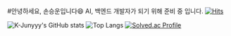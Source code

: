 #안녕하세요, 손승운입니다:smile:
AI, 백엔드 개발자가 되기 위해 준비 중 입니다. 
[![Hits](https://hits.seeyoufarm.com/api/count/incr/badge.svg?url=https%3A%2F%2Fgithub.com%2Fthstmddns&count_bg=%2379C83D&title_bg=%23555555&icon=&icon_color=%23E7E7E7&title=hits&edge_flat=false)](https://hits.seeyoufarm.com)

![K-Junyyy's GitHub stats](https://github-readme-stats.vercel.app/api?username=thstmddns&show_icons=true&theme=onedark)
![Top Langs](https://github-readme-stats.vercel.app/api/top-langs/?username=thstmddns&layout=onedark&theme=onedark)
[![Solved.ac Profile](http://mazassumnida.wtf/api/v2/generate_badge?boj=thstmddns)](https://solved.ac/thstmddns/)
